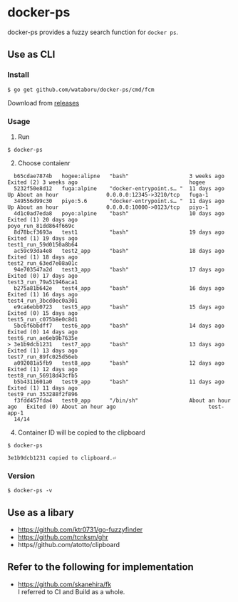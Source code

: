 # docker-ps

docker-ps provides a fuzzy search function for `docker ps`.

## Use as CLI

### Install

```
$ go get github.com/wataboru/docker-ps/cmd/fcm
```

Download from [releases](https://github.com/wataboru/git-fuzzy-find-commit-message/releases)

### Usage

1. Run
```
$ docker-ps
```

2. Choose contaienr
```
  b65cdae7874b   hogee:alipne   "bash"                   3 weeks ago         Exited (2) 3 weeks ago                                   hogee
  5232f50e8d12   fuga:alpine    "docker-entrypoint.s… "  11 days ago         Up About an hour               0.0.0.0:12345->3210/tcp   fuga-1
  349556d99c30   piyo:5.6       "docker-entrypoint.s… "  11 days ago         Up About an hour               0.0.0.0:10000->0123/tcp   piyo-1
  4d1c0ad7eda8   poyo:alpine    "bash"                   10 days ago         Exited (1) 20 days ago                                   poyo_run_81dd864f669c
  8d78bcf3693a   test1          "bash"                   19 days ago         Exited (1) 19 days ago                                   test1_run_59d0150a8b64
  ac59c93da4e8   test2_app      "bash"                   18 days ago         Exited (1) 18 days ago                                   test2_run_63ed7e08a01c
  94e703547a2d   test3_app      "bash"                   17 days ago         Exited (0) 17 days ago                                   test3_run_79a51946aca1
  b275a81b642e   test4_app      "bash"                   16 days ago         Exited (1) 16 days ago                                   test4_run_3bcd0ec0a301
  e9ca6ebb0723   test5_app      "bash"                   15 days ago         Exited (0) 15 days ago                                   test5_run_c075b8e0c8d1
  5bc6f6bbdff7   test6_app      "bash"                   14 days ago         Exited (0) 14 days ago                                   test6_run_ae6eb9b7635e
> 3e1b9dcb1231   test7_app      "bash"                   13 days ago         Exited (1) 13 days ago                                   test7_run_89fc025d56eb
  a092081a5fb9   test8_app      "bash"                   12 days ago         Exited (1) 12 days ago                                   test8_run_56918d43cfb5
  b5b4311601a0   test9_app      "bash"                   11 days ago         Exited (1) 11 days ago                                   test9_run_353288f2f896
  f3fdd457fda4   test0_app      "/bin/sh"                About an hour ago   Exited (0) About an hour ago                             test-app-1
  14/14
```

4. Container ID will be copied to the clipboard
```
$ docker-ps

3e1b9dcb1231 copied to clipboard.⏎
```

### Version

```
$ docker-ps -v
```

## Use as a libary

- https://github.com/ktr0731/go-fuzzyfinder
- https://github.com/tcnksm/ghr
- https//github.com/atotto/clipboard

## Refer to the following for implementation

- https://github.com/skanehira/fk  
I referred to CI and Build as a whole.
